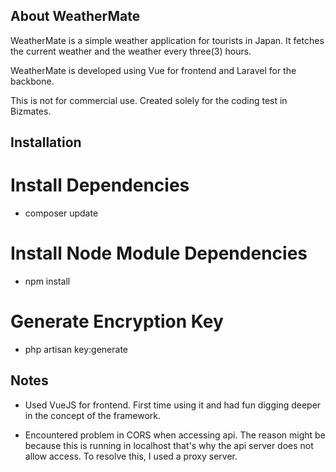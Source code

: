 ## About WeatherMate

WeatherMate is a simple weather application for tourists in Japan. It fetches the current weather and the weather every three(3) hours. 

WeatherMate is developed using Vue for frontend and Laravel for the backbone.

This is not for commercial use. Created solely for the coding test in Bizmates.

## Installation

# Install Dependencies
- composer update

# Install Node Module Dependencies
- npm install

# Generate Encryption Key
- php artisan key:generate

## Notes

- Used VueJS for frontend. First time using it and had fun digging deeper in the concept of the framework.

- Encountered problem in CORS when accessing api. The reason might be because this is running in localhost that's why the api server does not allow access. To resolve this, I used a proxy server.

